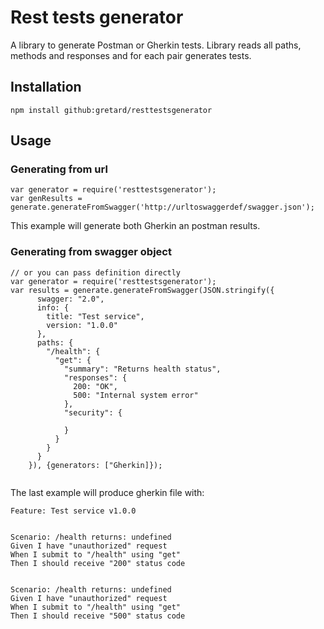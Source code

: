 # Rest tests generator
A library to generate Postman or Gherkin tests. Library reads all paths, methods and responses and for each pair generates tests.

## Installation ##

```
npm install github:gretard/resttestsgenerator
```

## Usage ##

### Generating from url ###
```
var generator = require('resttestsgenerator');
var genResults = generate.generateFromSwagger('http://urltoswaggerdef/swagger.json'); 
```

This example will generate both Gherkin an postman results.

### Generating from swagger object ###
```
// or you can pass definition directly
var generator = require('resttestsgenerator');
var results = generate.generateFromSwagger(JSON.stringify({
      swagger: "2.0",
      info: {
        title: "Test service",
        version: "1.0.0"
      },
      paths: {
        "/health": {
          "get": {
            "summary": "Returns health status",
            "responses": {
              200: "OK",
              500: "Internal system error"
            },
            "security": {

            }
          }
        }
      }
    }), {generators: ["Gherkin]}); 


```
The last example will produce gherkin file with:

```
Feature: Test service v1.0.0


Scenario: /health returns: undefined
Given I have "unauthorized" request
When I submit to "/health" using "get"
Then I should receive "200" status code


Scenario: /health returns: undefined
Given I have "unauthorized" request
When I submit to "/health" using "get"
Then I should receive "500" status code

```
